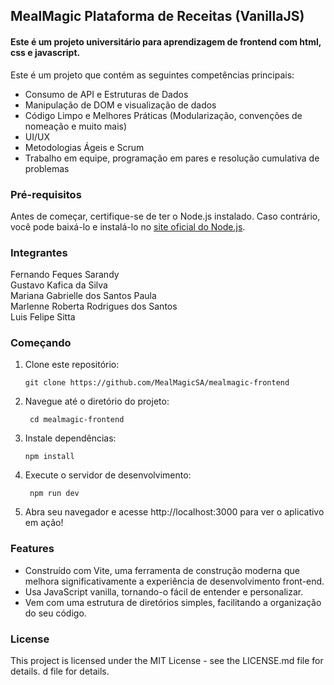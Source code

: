 ## MealMagic Plataforma de Receitas (VanillaJS)

#### Este é um projeto universitário para aprendizagem de frontend com html, css e javascript.

Este é um projeto que contém as seguintes competências principais:

- Consumo de API e Estruturas de Dados
- Manipulação de DOM e visualização de dados
- Código Limpo e Melhores Práticas (Modularização, convenções de nomeação e muito mais)
- UI/UX
- Metodologias Ágeis e Scrum
- Trabalho em equipe, programação em pares e resolução cumulativa de problemas



### Pré-requisitos

Antes de começar, certifique-se de ter o Node.js instalado. Caso contrário, você pode baixá-lo e instalá-lo no [site oficial do Node.js](https://nodejs.org/en/download/).

### Integrantes
Fernando Feques Sarandy<br/>
Gustavo Kafica da Silva<br/>
Mariana Gabrielle dos Santos Paula<br/>
Marlenne Roberta Rodrigues dos Santos<br/>
Luis Felipe Sitta<br/>

### Começando

1. Clone este repositório:

   ```shell
   git clone https://github.com/MealMagicSA/mealmagic-frontend

   ```

2. Navegue até o diretório do projeto:

   ```shell
    cd mealmagic-frontend
   ```

3. Instale dependências:

   ```shell
   npm install
   ```

4. Execute o servidor de desenvolvimento:

   ```shell
    npm run dev
   ```

5. Abra seu navegador e acesse http://localhost:3000 para ver o aplicativo em ação!

### Features

- Construído com Vite, uma ferramenta de construção moderna que melhora significativamente a experiência de desenvolvimento front-end.
- Usa JavaScript vanilla, tornando-o fácil de entender e personalizar.
- Vem com uma estrutura de diretórios simples, facilitando a organização do seu código.

### License

This project is licensed under the MIT License - see the LICENSE.md file for details.
d file for details.
